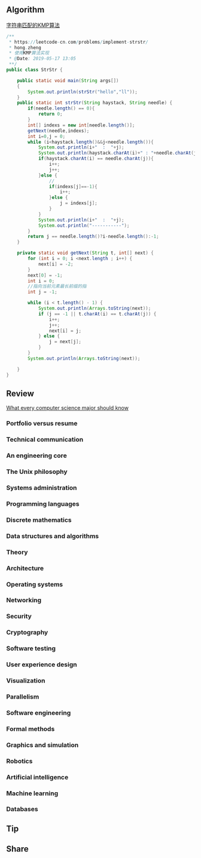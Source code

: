 ## Algorithm
[字符串匹配的KMP算法](http://www.ruanyifeng.com/blog/2013/05/Knuth%E2%80%93Morris%E2%80%93Pratt_algorithm.html)
```java
/**
 * https://leetcode-cn.com/problems/implement-strstr/
 * hong.zheng
 * 使用KMP算法实现
 * @Date: 2019-05-17 13:05
 **/
public class StrStr {

    public static void main(String args[])
    {
        System.out.println(strStr("hello","ll"));
    }
    public static int strStr(String haystack, String needle) {
        if(needle.length() == 0){
            return 0;
        }
        int[] indexs = new int[needle.length()];
        getNext(needle,indexs);
        int i=0,j = 0;
        while (i<haystack.length()&&j<needle.length()){
            System.out.println(i+"  :  "+j);
            System.out.println(haystack.charAt(i)+" : "+needle.charAt(j));
            if(haystack.charAt(i) == needle.charAt(j)){
                i++;
                j++;
            }else {
                //
                if(indexs[j]==-1){
                    i++;
                }else {
                    j = indexs[j];
                }
            }
            System.out.println(i+"  :  "+j);
            System.out.println("-----------");
        }
        return j == needle.length()?i-needle.length():-1;
    }

    private static void getNext(String t, int[] next) {
        for (int i = 0; i <next.length ; i++) {
            next[i] = -2;
        }
        next[0] = -1;
        int i = 0;
        //指向当前元素最长前缀的指
        int j = -1;

        while (i < t.length() - 1) {
            System.out.println(Arrays.toString(next));
            if (j == -1 || t.charAt(i) == t.charAt(j)) {
                i++;
                j++;
                next[i] = j;
            } else {
                j = next[j];
            }
        }
        System.out.println(Arrays.toString(next));

    }
}

```
## Review
[What every computer science major should know](http://matt.might.net/articles/what-cs-majors-should-know/)
### Portfolio versus resume
### Technical communication
### An engineering core
### The Unix philosophy
### Systems administration
### Programming languages
### Discrete mathematics 
### Data structures and algorithms
### Theory
### Architecture
### Operating systems
### Networking
### Security
### Cryptography
### Software testing
### User experience design
### Visualization
### Parallelism
### Software engineering
### Formal methods
### Graphics and simulation
### Robotics
### Artificial intelligence
### Machine learning
### Databases


## Tip

## Share

